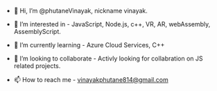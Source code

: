 - 👋 Hi, I’m @phutaneVinayak, nickname vinayak.

- 👀 I’m interested in 
      - JavaScript, Node.js, c++, VR, AR, webAssembly, AssemblyScript.
      
- 🌱 I’m currently learning 
      - Azure Cloud Services, C++
      
- 💞️ I’m looking to collaborate 
      - Activly looking for collabration on JS related projects.
      
- 📫 How to reach me 
      - vinayakphutane814@gmail.com

<!---
phutaneVinayak/phutaneVinayak is a ✨ special ✨ repository because its `README.md` (this file) appears on your GitHub profile.
You can click the Preview link to take a look at your changes.
--->
